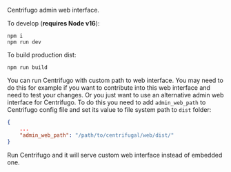 Centrifugo admin web interface.

To develop (**requires Node v16**):

```
npm i
npm run dev
```

To build production dist:

```
npm run build
```

You can run Centrifugo with custom path to web interface. You may need to do this for example if you want to contribute into this web interface and need to test your changes. Or you just want to use an alternative admin web interface for Centrifugo. To do this you need to add `admin_web_path` to Centrifugo config file and set its value to file system path to `dist` folder:

```json
{
    ...
    "admin_web_path": "/path/to/centrifugal/web/dist/"
}
```

Run Centrifugo and it will serve custom web interface instead of embedded one.

